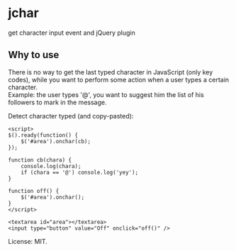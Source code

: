 # jchar
get character input event and jQuery plugin

Why to use 
----------
There is no way to get the last typed character in JavaScript (only key codes), 
while you want to perform some action when a user types a certain character.  
Example: the user types '@', you want to suggest him the list of his followers to mark in the message.

Detect character typed (and copy-pasted):

	<script>
	$().ready(function() {
		$('#area').onchar(cb);
	});

	function cb(chara) {
		console.log(chara);
		if (chara == '@') console.log('yey');
	}

	function off() {
		$('#area').onchar();
	}
	</script>

	<textarea id="area"></textarea>
	<input type="button" value="Off" onclick="off()" />
	
License: MIT.
